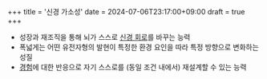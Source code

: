+++
title = '신경 가소성'
date = 2024-07-06T23:17:00+09:00
draft = true
+++


- 성장과 재조직을 통해 뇌가 스스로 [신경 회로](https://ko.wikipedia.org/wiki/%EC%8B%A0%EA%B2%BD_%ED%9A%8C%EB%A1%9C "신경 회로")를 바꾸는 능력
- 폭넓게는 어떤 유전자형의 발현이 특정한 환경 요인을 따라 특정 방향으로 변화하는 성질
- [경험](https://ko.wikipedia.org/wiki/%EA%B2%BD%ED%97%98)에 대한 반응으로 자기 스스로를 (동일 조건 내에서) 재설계할 수 있는 능력
